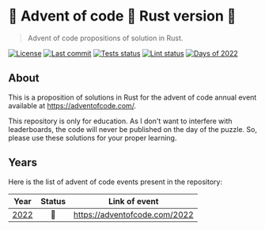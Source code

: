 # :star2: Advent of code :christmas_tree: Rust version :crab:

> Advent of code propositions of solution in Rust.

[![License](https://img.shields.io/badge/license-MIT-blue)](LICENSE)
[![Last commit](https://img.shields.io/github/last-commit/Swelio/aoc-rs)](https://github.com/Swelio/aoc-rs/commits/main)
[![Tests status](https://img.shields.io/github/actions/workflow/status/Swelio/aoc-rs/tests.yml?label=tests)](https://github.com/Swelio/aoc-rs/actions/workflows/tests.yml)
[![Lint status](https://img.shields.io/github/actions/workflow/status/Swelio/aoc-rs/lint.yml?label=lint%20checks)](https://github.com/Swelio/aoc-rs/actions/workflows/lint.yml)
[![Days of 2022](https://img.shields.io/badge/days%20of%202022-13-blue)](https://github.com/Swelio/aoc-rs/tree/main/year-2022/src/days)

## About

This is a proposition of solutions in Rust for the advent of code annual event available at https://adventofcode.com/.

This repository is only for education. As I don't want to interfere with leaderboards, the code will never be
published on the day of the puzzle. So, please use these solutions for your proper learning.

## Years

Here is the list of advent of code events present in the repository:

|       Year        |     Status     |         Link of event         |
|:-----------------:|:--------------:|:-----------------------------:|
| [2022](year-2022) | :construction: | https://adventofcode.com/2022 |